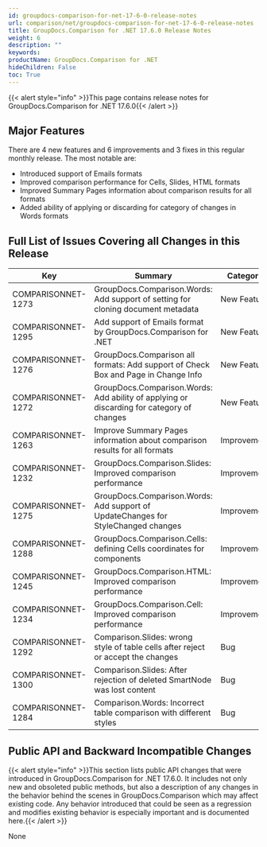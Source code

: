 ```yaml
---
id: groupdocs-comparison-for-net-17-6-0-release-notes
url: comparison/net/groupdocs-comparison-for-net-17-6-0-release-notes
title: GroupDocs.Comparison for .NET 17.6.0 Release Notes
weight: 6
description: ""
keywords:
productName: GroupDocs.Comparison for .NET
hideChildren: False
toc: True
---
```


{{< alert style="info" >}}This page contains release notes for GroupDocs.Comparison for .NET 17.6.0{{< /alert >}}

## Major Features

There are 4 new features and 6 improvements and 3 fixes in this regular monthly release. The most notable are:

- Introduced support of Emails formats
- Improved comparison performance for Cells, Slides, HTML formats
- Improved Summary Pages information about comparison results for all formats
- Added ability of applying or discarding for category of changes in Words formats

## Full List of Issues Covering all Changes in this Release

| Key                | Summary                                                                                   | Category    |
| ------------------ | ----------------------------------------------------------------------------------------- | ----------- |
| COMPARISONNET-1273 | GroupDocs.Comparison.Words: Add support of setting for cloning document metadata          | New Feature |
| COMPARISONNET-1295 | Add support of Emails format by GroupDocs.Comparison for .NET                             | New Feature |
| COMPARISONNET-1276 | GroupDocs.Comparison all formats: Add support of Check Box and Page in Change Info        | New Feature |
| COMPARISONNET-1272 | GroupDocs.Comparison.Words: Add ability of applying or discarding for category of changes | New Feature |
| COMPARISONNET-1263 | Improve Summary Pages information about comparison results for all formats                | Improvement |
| COMPARISONNET-1232 | GroupDocs.Comparison.Slides: Improved comparison performance                              | Improvement |
| COMPARISONNET-1275 | GroupDocs.Comparison.Words: Add support of UpdateChanges for StyleChanged changes         | Improvement |
| COMPARISONNET-1288 | GroupDocs.Comparison.Cells: defining Cells coordinates for components                     | Improvement |
| COMPARISONNET-1245 | GroupDocs.Comparison.HTML: Improved comparison performance                                | Improvement |
| COMPARISONNET-1234 | GroupDocs.Comparison.Cell: Improved comparison performance                                | Improvement |
| COMPARISONNET-1292 | Comparison.Slides: wrong style of table cells after reject or accept the changes          | Bug         |
| COMPARISONNET-1300 | Comparison.Slides: After rejection of deleted SmartNode was lost content                  | Bug         |
| COMPARISONNET-1284 | Comparison.Words: Incorrect table comparison with different styles                        | Bug         |

## Public API and Backward Incompatible Changes

{{< alert style="info" >}}This section lists public API changes that were introduced in GroupDocs.Comparison for .NET 17.6.0. It includes not only new and obsoleted public methods, but also a description of any changes in the behavior behind the scenes in GroupDocs.Comparison which may affect existing code. Any behavior introduced that could be seen as a regression and modifies existing behavior is especially important and is documented here.{{< /alert >}}

None
